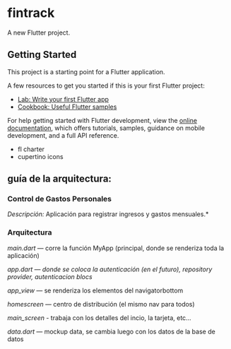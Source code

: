 # fintrack

A new Flutter project.

## Getting Started

This project is a starting point for a Flutter application.

A few resources to get you started if this is your first Flutter project:

- [Lab: Write your first Flutter app](https://docs.flutter.dev/get-started/codelab)
- [Cookbook: Useful Flutter samples](https://docs.flutter.dev/cookbook)

For help getting started with Flutter development, view the
[online documentation](https://docs.flutter.dev/), which offers tutorials,
samples, guidance on mobile development, and a full API reference.

- fl charter
- cupertino icons

## guía de la arquitectura: 

### Control de Gastos Personales

*Descripción:* Aplicación para registrar ingresos y gastos mensuales.*

### Arquitectura

*main.dart* — corre la función MyApp (principal, donde se renderiza toda la aplicación)

*app.dart — donde se coloca la autenticación (en el futuro), repository provider, autenticacion blocs*

*app_view* — se renderiza los elementos del navigatorbottom

*homescreen* — centro de distribución (el mismo nav para todos)

*main_screen* - trabaja con los detalles del incio, la tarjeta, etc…

*data.dart* — mockup data, se cambia luego con los datos de la base de datos